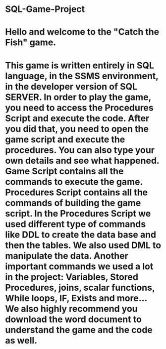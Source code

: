 # SQL-Game-Project

<h1>Hello and welcome to the "Catch the Fish" game.<h1>
This game is written entirely in SQL language, in the SSMS environment, in the developer version of SQL SERVER.
In order to play the game, you need to access the Procedures Script and execute the code.
After you did that, you need to open the game script and execute the procedures. You can also type your own details and see what happened.
Game Script contains all the commands to execute the game.
Procedures Script contains all the commands of building the game script.
In the Procedures Script we used different type of commands like DDL to create the data base and then the tables. We also used DML to manipulate the data.
Another important commands we used a lot in the project:
Variables, Stored Procedures, joins, scalar functions, While loops, IF, Exists and more…
We also highly recommend you download the word document to understand the game and the code as well.
